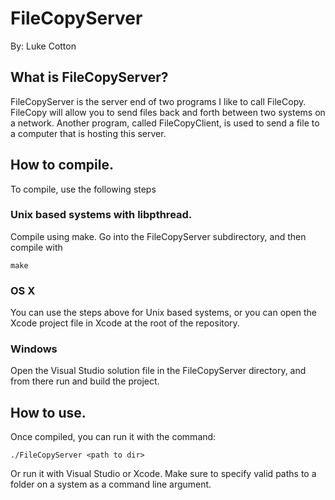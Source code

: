 # FileCopyServer
By: Luke Cotton

## What is FileCopyServer?
FileCopyServer is the server end of two programs I like to call FileCopy. FileCopy will allow you to send files back and forth between two systems on a network. Another program, called FileCopyClient, is used to send a file to a computer that is hosting this server.

## How to compile.
To compile, use the following steps
### Unix based systems with libpthread.
Compile using make. Go into the FileCopyServer subdirectory, and then compile with
```
make
```
### OS X
You can use the steps above for Unix based systems, or you can open the Xcode project file in Xcode at the root of the repository.
### Windows
Open the Visual Studio solution file in the FileCopyServer directory, and from there run and build the project.

## How to use.
Once compiled, you can run it with the command:
```
./FileCopyServer <path to dir>
```
Or run it with Visual Studio or Xcode. Make sure to specify valid paths to a folder on a system as a command line argument.
